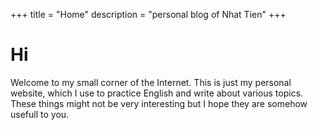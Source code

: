 +++
title = "Home"
description = "personal blog of Nhat Tien"
+++

# Hi 

Welcome to my small corner of the Internet. This is just my personal website, which I use to practice English and write about various topics. These things might not be very interesting but I hope they are somehow usefull to you.

